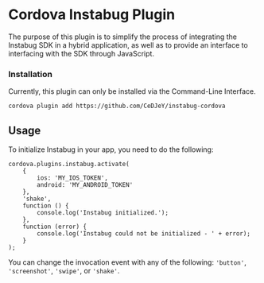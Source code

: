 Cordova Instabug Plugin
=================================

The purpose of this plugin is to simplify the process of integrating the Instabug SDK in a hybrid application, as well as to provide an interface to interfacing with the SDK through JavaScript.


### Installation
Currently, this plugin can only be installed via the Command-Line Interface.
```
cordova plugin add https://github.com/CeDJeY/instabug-cordova 
```

## Usage
To initialize Instabug in your app, you need to do the following: 
```
cordova.plugins.instabug.activate(
    {
        ios: 'MY_IOS_TOKEN',
        android: 'MY_ANDROID_TOKEN'
    },
    'shake',
    function () {
        console.log('Instabug initialized.');
    },
    function (error) {
        console.log('Instabug could not be initialized - ' + error);
    }
);
```
 You can change the invocation event with any of the following: ```'button'```, ```'screenshot'```, ```'swipe'```, or ```'shake'```.

